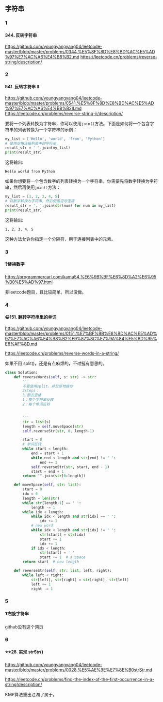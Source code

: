 ## 字符串
### 1
#### 344. 反转字符串
https://github.com/youngyangyang04/leetcode-master/blob/master/problems/0344.%E5%8F%8D%E8%BD%AC%E5%AD%97%E7%AC%A6%E4%B8%B2.md
https://leetcode.cn/problems/reverse-string/description/


### 2
#### 541. 反转字符串 II
https://github.com/youngyangyang04/leetcode-master/blob/master/problems/0541.%E5%8F%8D%E8%BD%AC%E5%AD%97%E7%AC%A6%E4%B8%B2II.md
https://leetcode.cn/problems/reverse-string-ii/description/

要将一个列表转换为字符串，你可以使用`join()`方法。下面是如何将一个包含字符串的列表转换为一个字符串的示例：

```python
my_list = ['Hello', 'world', 'from', 'Python']
# 使用空格连接列表中的字符串
result_str = ' '.join(my_list)
print(result_str)
```

这将输出:
```
Hello world from Python
```

如果你想要将一个包含数字的列表转换为一个字符串，你需要先将数字转换为字符串，然后再使用`join()`方法：

```python
my_list = [1, 2, 3, 4, 5]
# 将数字转换为字符串，然后使用逗号连接
result_str = ', '.join(str(num) for num in my_list)
print(result_str)
```

这将输出:
```
1, 2, 3, 4, 5
```

这种方法允许你指定一个分隔符，用于连接列表中的元素。

### 3
#### ❓替换数字
https://programmercarl.com/kama54.%E6%9B%BF%E6%8D%A2%E6%95%B0%E5%AD%97.html

非leetcode题目，且比较简单，所以没做。

### 4
#### 😀151. 翻转字符串里的单词
https://github.com/youngyangyang04/leetcode-master/blob/master/problems/0151.%E7%BF%BB%E8%BD%AC%E5%AD%97%E7%AC%A6%E4%B8%B2%E9%87%8C%E7%9A%84%E5%8D%95%E8%AF%8D.md

https://leetcode.cn/problems/reverse-words-in-a-string/

如果不用 split()，还是有点麻烦的，不过挺有意思的。


```python
class Solution:
    def reverseWords(self, s: str) -> str:
        '''
        不要使用split，并且原地操作
        2steps：
        3.删去空格
        1：整个字符串反转
        2：每个单词反转


        '''
        str = list(s)
        length = self.moveSpace(str)
        self.reverseStr(str, 0, length-1)

        start = 0
        # 单词反转
        while start < length:
            end = start + 1
            while end < length and str[end] != ' ':
                end += 1
            self.reverseStr(str, start, end - 1)
            start = end + 1
        return "".join(str[0:length])

    def moveSpace(self, str: list):
        start = 0
        idx = 0
        length = len(str)
        while str[length-1] == ' ':
            length -= 1
        while idx < length:
            while idx < length and str[idx] == ' ':
                idx += 1
            # new word
            while idx < length and str[idx] != ' ':
                str[start] = str[idx]
                start += 1
                idx += 1
            if idx < length:
                str[start] = ' '
                start += 1  # a space
        return start  # new length

    def reverseStr(self, str: list, left, right):
        while left < right:
            str[left], str[right] = str[right], str[left]
            left += 1
            right -= 1
```

### 5
#### ❓右旋字符串
github没有这个网页

### 6
#### ⭐⭐28. 实现 strStr()
https://github.com/youngyangyang04/leetcode-master/blob/master/problems/0028.%E5%AE%9E%E7%8E%B0strStr.md

https://leetcode.cn/problems/find-the-index-of-the-first-occurrence-in-a-string/description/


KMP算法重出江湖了属于。